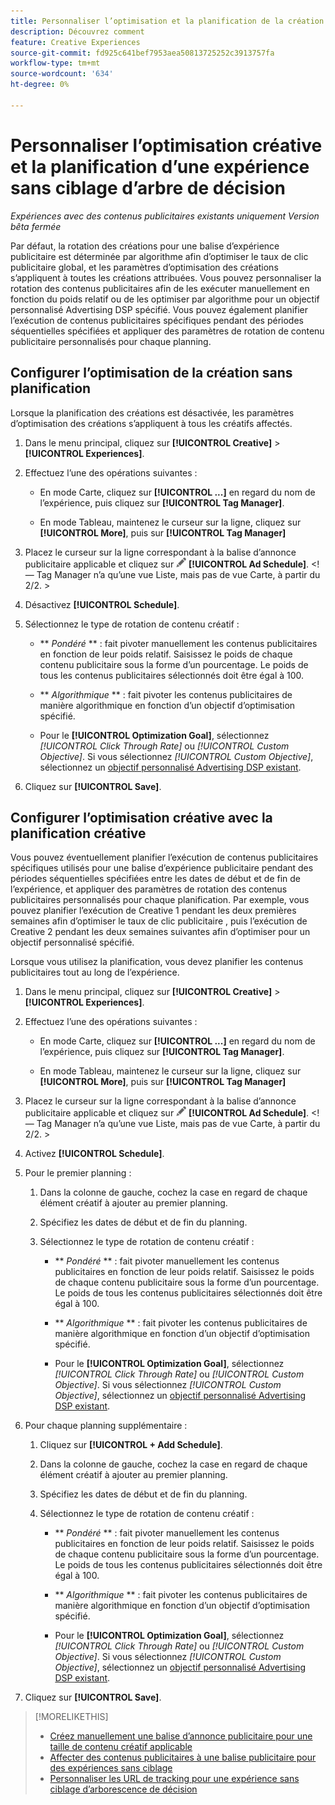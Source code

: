```yaml
---
title: Personnaliser l’optimisation et la planification de la création pour une expérience
description: Découvrez comment
feature: Creative Experiences
source-git-commit: fd925c641bef7953aea50813725252c3913757fa
workflow-type: tm+mt
source-wordcount: '634'
ht-degree: 0%

---
```


# Personnaliser l’optimisation créative et la planification d’une expérience sans ciblage d’arbre de décision

*Expériences avec des contenus publicitaires existants uniquement*
*Version bêta fermée*

Par défaut, la rotation des créations pour une balise d’expérience publicitaire est déterminée par algorithme afin d’optimiser le taux de clic publicitaire global, et les paramètres d’optimisation des créations s’appliquent à toutes les créations attribuées. Vous pouvez personnaliser la rotation des contenus publicitaires afin de les exécuter manuellement en fonction du poids relatif ou de les optimiser par algorithme pour un objectif personnalisé Advertising DSP spécifié. <!-- verify --> Vous pouvez également planifier l’exécution de contenus publicitaires spécifiques pendant des périodes séquentielles spécifiées et appliquer des paramètres de rotation de contenu publicitaire personnalisés pour chaque planning.

## Configurer l’optimisation de la création sans planification

Lorsque la planification des créations est désactivée, les paramètres d’optimisation des créations s’appliquent à tous les créatifs affectés.

1. Dans le menu principal, cliquez sur **[!UICONTROL Creative]** > **[!UICONTROL Experiences]**.

1. Effectuez l’une des opérations suivantes :

   * En mode Carte, cliquez sur **[!UICONTROL ...]** en regard du nom de l’expérience, puis cliquez sur **[!UICONTROL Tag Manager]**.

   * En mode Tableau, maintenez le curseur sur la ligne, cliquez sur **[!UICONTROL More]**, puis sur **[!UICONTROL Tag Manager]**

1. Placez le curseur sur la ligne correspondant à la balise d’annonce publicitaire applicable et cliquez sur ![Planifier l’annonce](/help/creative/assets/edit-gray.png "Modifier les URL de suivi") **[!UICONTROL Ad Schedule]**. <!-- For targeted experiences, this is "Edit Schedules" -->&lt;!— Tag Manager n’a qu’une vue Liste, mais pas de vue Carte, à partir du 2/2. >

1. Désactivez **[!UICONTROL Schedule]**.

1. Sélectionnez le type de rotation de contenu créatif :

   * ** *Pondéré* ** : fait pivoter manuellement les contenus publicitaires en fonction de leur poids relatif. Saisissez le poids de chaque contenu publicitaire sous la forme d’un pourcentage. Le poids de tous les contenus publicitaires sélectionnés doit être égal à 100.

   * ** *Algorithmique* ** : fait pivoter les contenus publicitaires de manière algorithmique en fonction d’un objectif d’optimisation spécifié.

   * Pour le **[!UICONTROL Optimization Goal]**, sélectionnez *[!UICONTROL Click Through Rate]* ou *[!UICONTROL Custom Objective]*.  Si vous sélectionnez *[!UICONTROL Custom Objective]*, sélectionnez un [objectif personnalisé Advertising DSP existant](/help/dsp/optimization/custom-goal.md).<!-- Verify -->

1. Cliquez sur **[!UICONTROL Save]**.

## Configurer l’optimisation créative avec la planification créative

Vous pouvez éventuellement planifier l’exécution de contenus publicitaires spécifiques utilisés pour une balise d’expérience publicitaire pendant des périodes séquentielles spécifiées entre les dates de début et de fin de l’expérience, et appliquer des paramètres de rotation des contenus publicitaires personnalisés pour chaque planification. Par exemple, vous pouvez planifier l’exécution de Creative 1 pendant les deux premières semaines afin d’optimiser le taux de clic publicitaire , puis l’exécution de Creative 2 pendant les deux semaines suivantes afin d’optimiser pour un objectif personnalisé spécifié.

Lorsque vous utilisez la planification, vous devez planifier les contenus publicitaires tout au long de l’expérience.

1. Dans le menu principal, cliquez sur **[!UICONTROL Creative]** > **[!UICONTROL Experiences]**.

1. Effectuez l’une des opérations suivantes :

   * En mode Carte, cliquez sur **[!UICONTROL ...]** en regard du nom de l’expérience, puis cliquez sur **[!UICONTROL Tag Manager]**.

   * En mode Tableau, maintenez le curseur sur la ligne, cliquez sur **[!UICONTROL More]**, puis sur **[!UICONTROL Tag Manager]**

1. Placez le curseur sur la ligne correspondant à la balise d’annonce publicitaire applicable et cliquez sur ![Planifier l’annonce](/help/creative/assets/edit-gray.png "Modifier les URL de suivi") **[!UICONTROL Ad Schedule]**. <!-- For targeted experiences, this is "Edit Schedules" -->&lt;!— Tag Manager n’a qu’une vue Liste, mais pas de vue Carte, à partir du 2/2. >

1. Activez **[!UICONTROL Schedule]**.

1. Pour le premier planning :

   1. Dans la colonne de gauche, cochez la case en regard de chaque élément créatif à ajouter au premier planning.

   1. Spécifiez les dates de début et de fin du planning.

   1. Sélectionnez le type de rotation de contenu créatif :

      * ** *Pondéré* ** : fait pivoter manuellement les contenus publicitaires en fonction de leur poids relatif. Saisissez le poids de chaque contenu publicitaire sous la forme d’un pourcentage. Le poids de tous les contenus publicitaires sélectionnés doit être égal à 100.

      * ** *Algorithmique* ** : fait pivoter les contenus publicitaires de manière algorithmique en fonction d’un objectif d’optimisation spécifié.

      * Pour le **[!UICONTROL Optimization Goal]**, sélectionnez *[!UICONTROL Click Through Rate]* ou *[!UICONTROL Custom Objective]*.  Si vous sélectionnez *[!UICONTROL Custom Objective]*, sélectionnez un [objectif personnalisé Advertising DSP existant](/help/dsp/optimization/custom-goal.md).<!-- Verify -->

1. Pour chaque planning supplémentaire :

   1. Cliquez sur **[!UICONTROL + Add Schedule]**.

   1. Dans la colonne de gauche, cochez la case en regard de chaque élément créatif à ajouter au premier planning.

   1. Spécifiez les dates de début et de fin du planning.

   1. Sélectionnez le type de rotation de contenu créatif :

      * ** *Pondéré* ** : fait pivoter manuellement les contenus publicitaires en fonction de leur poids relatif. Saisissez le poids de chaque contenu publicitaire sous la forme d’un pourcentage. Le poids de tous les contenus publicitaires sélectionnés doit être égal à 100.

      * ** *Algorithmique* ** : fait pivoter les contenus publicitaires de manière algorithmique en fonction d’un objectif d’optimisation spécifié.

      * Pour le **[!UICONTROL Optimization Goal]**, sélectionnez *[!UICONTROL Click Through Rate]* ou *[!UICONTROL Custom Objective]*.  Si vous sélectionnez *[!UICONTROL Custom Objective]*, sélectionnez un [objectif personnalisé Advertising DSP existant](/help/dsp/optimization/custom-goal.md).<!-- Verify -->

1. Cliquez sur **[!UICONTROL Save]**.

>[!MORELIKETHIS]
>
>* [Créez manuellement une balise d’annonce publicitaire pour une taille de contenu créatif applicable](/help/creative/experiences/experience-tag-create-manually.md)
>* [Affecter des contenus publicitaires à une balise publicitaire pour des expériences sans ciblage](experience-tag-assign-creatives.md)
>* [Personnaliser les URL de tracking pour une expérience sans ciblage d’arborescence de décision](experience-tracking-urls-no-targeting.md)
